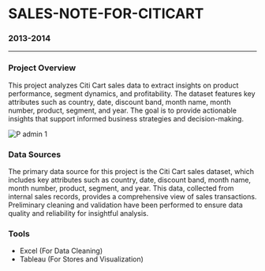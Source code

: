 # SALES-NOTE-FOR-CITICART

### 2013-2014

---

### Project Overview 

This project analyzes Citi Cart sales data to extract insights on product performance, segment dynamics, and profitability. The dataset features key attributes such as country, date, discount band, month name, month number, product, segment, and year. The goal is to provide actionable insights that support informed business strategies and decision-making.

![P admin 1](https://github.com/user-attachments/assets/b100e0c7-e96d-4d6b-8810-dcd6a7a56946)

### Data Sources 

The primary data source for this project is the Citi Cart sales dataset, which includes key attributes such as country, date, discount band, month name, month number, product, segment, and year. This data, collected from internal sales records, provides a comprehensive view of sales transactions. Preliminary cleaning and validation have been performed to ensure data quality and reliability for insightful analysis.

### Tools

- Excel (For Data Cleaning)
- Tableau (For Stores and Visualization)


 





